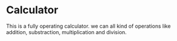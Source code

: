 # Calculator
This is a fully operating calculator. we can all kind of operations like addition, substraction, multiplication and division.
